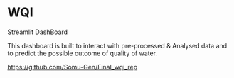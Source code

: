 # WQI
Streamlit DashBoard

This dashboard is built to interact with pre-processed & Analysed data and to predict the possible outcome of quality of water.

https://github.com/Somu-Gen/Final_wqi_rep
